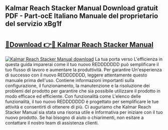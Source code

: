 ## Kalmar Reach Stacker Manual Download gratuit PDF - Part-ocE Italiano Manuale del proprietario del servizio xBg1f

# <h2><a href="http://dfaa8dm.blite.top/?on=Kalmar+Reach+Stacker+Manual">🔗Download 👉🔴 Kalmar Reach Stacker Manual</a></h2>

[![Kalmar Reach Stacker Manual download](https://i.imgur.com/lujVjoI.png)](http://dfaa8dm.blite.top/?on=Kalmar+Reach+Stacker+Manual)
La tua porta verso L'efficienza in questa guida imparerai come il tuo nuovo REDDDDDDD può semplificare il tuo flusso di lavoro e aumentare la produttività. Per garantire Un'esperienza di successo con il nuovo REDDDDDDD, leggere attentamente questo manuale prima dell'uso. Contiene informazioni importanti sulla configurazione, il funzionamento, la manutenzione e la risoluzione dei problemi del prodotto per garantire che sia possibile utilizzare il prodotto in modo efficace ed efficiente. Con funzionalità come L'elenco delle funzionalità, il tuo nuovo REDDDDDDD è progettato per semplificare le tue attività e consentirti di ottenere di più. Ci auguriamo che Kalmar Reach Stacker Manual sia stata una risorsa utile e Informativa per iniziare con il tuo nuovo prodotto. Se hai bisogno di aiuto o chiarimenti, non esitare a contattare il nostro team di assistenza clienti.
